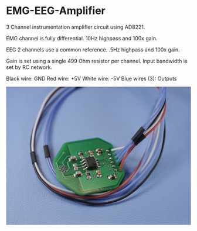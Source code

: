 # EMG-EEG-Amplifier
3 Channel instrumentation amplifier circuit using AD8221. 

EMG channel is fully differential. 10Hz highpass and 100x gain. 

EEG 2 channels use a common reference. .5Hz highpass and 100x gain.

Gain is set using a single 499 Ohm resistor per channel. 
Input bandwidth is set by RC network.

Black wire: GND
Red wire: +5V
White wire: -5V
Blue wires (3): Outputs



 ![Alt text](/_1160748.JPG?raw=true "MyRIO Breakout Board Ver. G2a")
